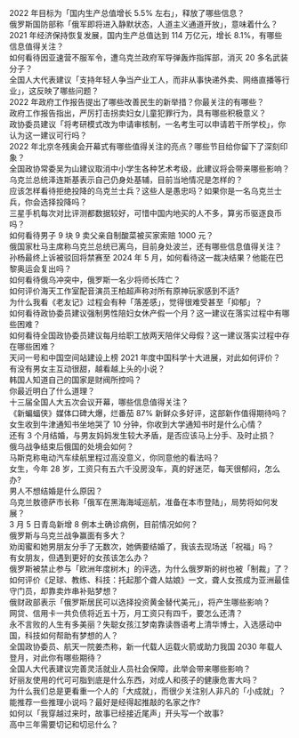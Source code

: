 2022 年目标为「国内生产总值增长 5.5% 左右」，释放了哪些信息？  
俄罗斯国防部称「俄军即将进入静默状态，人道主义通道开放」，意味着什么？  
2021 年经济保持恢复发展，国内生产总值达到 114 万亿元，增长 8.1%，有哪些信息值得关注？  
如何看待因亚速营不服军令，遭乌克兰政府军导弹轰炸指挥部，消灭 20 多名武装分子？  
全国人大代表建议「支持年轻人争当产业工人，而非从事快递外卖、网络直播等行业」，这反映了哪些问题？  
2022 年政府工作报告提出了哪些改善民生的新举措？你最关注的有哪些？  
政府工作报告指出，严厉打击拐卖妇女儿童犯罪行为，具有哪些积极意义？  
政协委员建议「将考研模式改为申请审核制，一名考生可以申请若干所学校」，你认为这一建议可行吗？  
2022 年北京冬残奥会开幕式有哪些值得关注的亮点？哪些节目给你留下了深刻印象？  
全国政协常委吴为山建议取消中小学生各种艺术考级，此建议将会带来哪些影响？  
乌克兰总统泽连斯基表示自己仍身处基辅，目前当地情况是怎样的？  
应该怎样看待拒绝投降的乌克兰士兵？这些人是愚忠吗？如果你是一名乌克兰士兵，你会选择投降吗？  
三星手机每次对比评测都数据较好，可惜中国内地买的人不多，算劣币驱逐良币吗？  
如何看待男子 9 块 9 卖父亲自制酸菜被买家索赔 1000 元？  
俄国家杜马主席称乌克兰总统已离乌，目前身处波兰，还有哪些信息值得关注？  
孙杨最终上诉被驳回将禁赛至 2024 年 5 月，如何看待这一裁决结果？他能在巴黎奥运会复出吗？  
如何看待俄乌冲突中，俄罗斯一名少将师长阵亡？  
如何评价海天工作室配音演员王柏超声称对所有原神玩家感到不适?  
为什么我看《老友记》过程会有种「落差感」，觉得很难受甚至「抑郁」？  
如何看待政协委员建议强制男性陪妇女休产假一个月？这一建议在落实过程中有哪些困难？  
如何看待全国政协委员建议每月给职工放两天陪伴父母假？这一建议落实过程中存在哪些困难？  
天问一号和中国空间站建设上榜 2021 年度中国科学十大进展，对此如何评价？  
有没有男女主互动很甜，越看越上头的小说？  
韩国人知道自己的国家是财阀所控吗？  
你最近明白了什么道理？  
十三届全国人大五次会议开幕，哪些信息值得关注？  
《新蝙蝠侠》媒体口碑大爆，烂番茄 87% 新鲜众多好评，这部新作值得期待吗？  
女生收到牛津通知书坐地哭了 10 分钟，你收到大学通知书时是什么心情？  
还有 3 个月结婚，与男友妈妈发生较大矛盾，是否应该马上分手、及时止损？  
俄乌战争结束后俄国的处境会如何？  
马斯克称电动汽车续航里程过高没意义，你同意他的看法吗？  
女生，今年 28 岁，工资只有五六千没房没车，真的好迷茫，每天很郁闷，怎么办?  
男人不想结婚是什么原因？  
乌克兰敖德萨市长称「俄军在黑海海域巡航，准备在本市登陆」，局势将如何发展？  
3 月 5 日青岛新增 8 例本土确诊病例，目前情况如何？  
俄罗斯与乌克兰战争赢面有多大？  
劝闺蜜和她男朋友分手了无数次，她俩要结婚了，我该去现场送「祝福」吗？  
有女朋友，但遇到更好的女孩该怎么办？  
俄罗斯被禁止参与「欧洲年度树木」的评选，为什么俄罗斯的树也被「制裁」了？  
如何评价《足球、教练、科技：托起那个聋人姑娘》一文，聋人女孩成为亚洲最佳守门员，却靠卖炸串补贴梦想？  
俄财政部表示「俄罗斯居民可以选择投资黄金替代美元」，将产生哪些影响？  
网贷、信用卡一共负债将近五十万，月工资只有四千，要怎么还清？  
永不言败的人生有多美丽？失聪女孩江梦南靠读唇语考上清华博士，入选感动中国，科技如何帮助有梦想的人？  
全国政协委员、航天一院姜杰称，新一代载人运载火箭或助力我国 2030 年载人登月，对此你有哪些期待？  
全国人大代表建议完善灵活就业人员社会保障，此举会带来哪些影响？  
好丽友使用的代可可脂到底是什么东西，对成人和孩子的健康危害大吗？  
为什么我们总是更看重一个人的「大成就」，而很少关注别人非凡的「小成就」？  
能推荐一些推理小说吗？最好是经得起推敲的名家之作?  
如何以「我穿越过来时，故事已经接近尾声」开头写一个故事?  
高中三年需要切记和切忌什么？  
